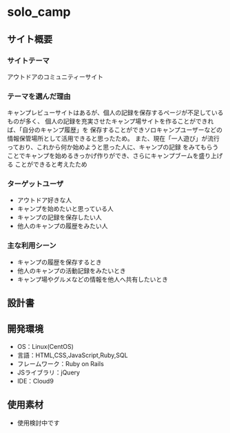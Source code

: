 # solo_camp

## サイト概要
### サイトテーマ
アウトドアのコミュニティーサイト

### テーマを選んだ理由
キャンプレビューサイトはあるが、個人の記録を保存するページが不足しているものが多く、
個人の記録を充実させたキャンプ場サイトを作ることができれば、「自分のキャンプ履歴」を
保存することができソロキャンプユーザーなどの情報保管場所として活用できると思ったため。
また、現在「一人遊び」が流行っており、これから何か始めようと思った人に、キャンプの記録
をみてもらうことでキャンプを始めるきっかげ作りができ、さらにキャンプブームを盛り上げる
ことができると考えたため
### ターゲットユーザ
- アウトドア好きな人
- キャンプを始めたいと思っている人
- キャンプの記録を保存したい人
- 他人のキャンプの履歴をみたい人

### 主な利用シーン
- キャンプの履歴を保存するとき
- 他人のキャンプの活動記録をみたいとき
- キャンプ場やグルメなどの情報を他人へ共有したいとき

## 設計書

## 開発環境
- OS：Linux(CentOS)
- 言語：HTML,CSS,JavaScript,Ruby,SQL
- フレームワーク：Ruby on Rails
- JSライブラリ：jQuery
- IDE：Cloud9

## 使用素材
- 使用検討中です